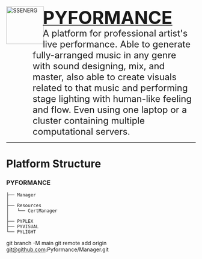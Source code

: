 <a href="https://ssenerg.com">
    <div style="margin-bottom:1em;"> 
        <img style="margin-right:-.2em;" align="left" src="https://i.ibb.co/9vyd9KB/icon-no-bg-shadow.png" title="SSENERG" width="100" height="100"/>
    </div>
    <div style="margin-bottom:-1.5em;">
        <h1 display="display:inline;">
            <font size="+4">PYFORMANCE</font>
        </h1>
    </div>
</a>

<div style="margin-left:5em;">
    <span style="vertical-align: middle;"><font size="+2">A platform for professional artist's live performance. Able to generate fully-arranged music in any genre with sound designing, mix, and master, also able to create visuals related to that music and performing stage lighting with human-like feeling and flow. Even using one laptop or a cluster containing multiple computational servers.</font></span>
</div>

---

# Platform Structure
### PYFORMANCE
```
├── Manager
│
├── Resources
│   └── CertManager
│
├── PYPLEX
├── PYVISUAL
└── PYLIGHT
  ```
git branch -M main
git remote add origin git@github.com:Pyformance/Manager.git